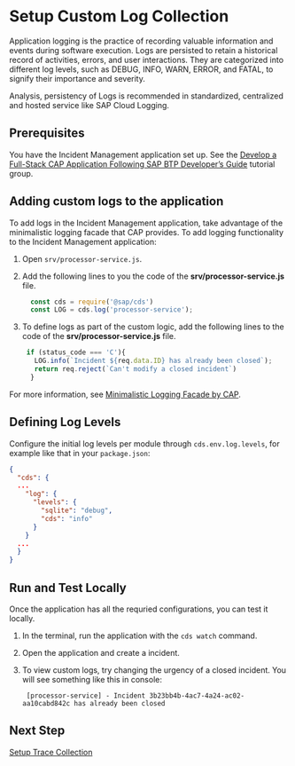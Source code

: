 
# Setup Custom Log Collection
Application logging is the practice of recording valuable information and events during software execution. Logs are persisted to retain a historical record of activities, errors, and user interactions. They are categorized into different log levels, such as DEBUG, INFO, WARN, ERROR, and FATAL, to signify their importance and severity.

Analysis, persistency of Logs is recommended in standardized, centralized and hosted service like SAP Cloud Logging.


## Prerequisites

You have the Incident Management application set up. See the [Develop a Full-Stack CAP Application Following SAP BTP Developer’s Guide](https://developers.sap.com/group.cap-application-full-stack.html) tutorial group.   

## Adding custom logs to the application

To add logs in the Incident Management application, take advantage of the minimalistic logging facade that CAP provides. To add logging functionality to the Incident Management application:

1. Open `srv/processor-service.js`.
2. Add the following lines to you the code of the **srv/processor-service.js** file.
   
   ```javascript
     const cds = require('@sap/cds')
     const LOG = cds.log('processor-service');
   ```

3. To define logs as part of the custom logic, add the following lines to the code of the **srv/processor-service.js** file.
   
   ```javascript
    if (status_code === 'C'){
      LOG.info(`Incident ${req.data.ID} has already been closed`);
      return req.reject(`Can't modify a closed incident`)
     }
   ```
For more information, see [Minimalistic Logging Facade by CAP](https://cap.cloud.sap/docs/node.js/cds-log#minimalistic-logging-facade).

## Defining Log Levels

Configure the initial log levels per module through `cds.env.log.levels`, for example like that in your `package.json`:
  
  ```json
  {
    "cds": {
    ...
      "log": {
        "levels": {
          "sqlite": "debug",
          "cds": "info"
        }
      }
    ...
    }
  }
  ```
## Run and Test Locally

Once the application has all the requried configurations, you can test it locally. 

1. In the terminal, run the application with the `cds watch` command.
2. Open the application and create a incident. 
3. To view custom logs, try changing the urgency of a closed incident. You will see something like this in console: 
   
   ```
    [processor-service] - Incident 3b23bb4b-4ac7-4a24-ac02-aa10cabd842c has already been closed
   ```  
## Next Step  
[Setup Trace Collection](./3-implement-traces.md)
